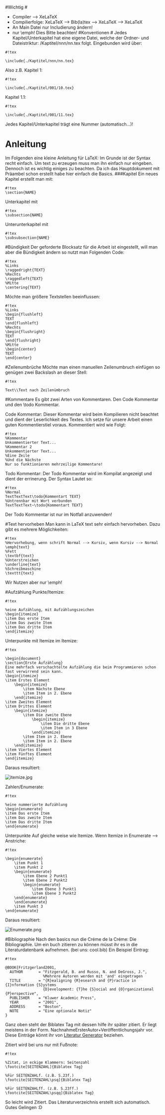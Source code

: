 #Wichtig #
* Compiler --> XeLaTeX
* Compilierfolge: XeLaTeX --> Bib(la)tex --> XeLaTeX --> XeLaTeX
* An Main Datei nur Includierung ändern!
* nur \emph!
Dies Bitte beachten!
#Konventionen #
Jedes Kapitel/Unterkapitel hat eine eigene Datei, welche der Ordner- und Dateistriktur: /Kaptitel/nnn/nn.tex folgt.
Eingebunden wird über:

```
#!tex

\include{./Kaptitel/nnn/nn.tex}
```
Also z.B. Kapitel 1:
```
#!tex

\include{./Kaptitel/001/10.tex}
```
Kapitel 1.1:
```
#!tex

\include{./Kaptitel/001/11.tex}
```
Jedes Kapitel/Unterkapitel trägt eine Nummer (automatisch...)!
# Anleitung #
Im Folgenden eine kleine Anleitung für LaTeX:
Im Grunde ist der Syntax recht einfach. Um text zu erzeugen muss man ihn einfach nur eingeben. Dennoch ist es wichtig einiges zu beachten.
Da ich das Hauptdokument mit Präambel schon erstellt habe hier einfach die Basics.
###Kapitel
Ein neues Kapitel erstellt man mit:
```
#!tex
\section{NAME}
```
Unterkapitel mit 
```
#!tex
\subsection{NAME}
```

Unterunterkapitel mit 
```
#!tex
\subsubsection{NAME}
```
#Bündigkeit
Der geforderte Blocksatz für die Arbeit ist eingestellt, will man aber die Bündigkeit ändern so nutzt man Folgenden Code:

```
#!tex
%Links
\raggedright{TEXT}
%Rechts
\raggedleft{TEXT}
%Mitte
\centering{TEXT}
```
Möchte man größere Textstellen beeinflussen:

```
#!tex
%Links
\begin{flushleft}
TEXT
\end{flushleft}
%Rechts
\begin{flushright}
TEXT
\end{flushright}
%Mitte
\begin{center}
TEXT
\end{center}
```
#Zeilenumbrüche
Möchte man einen manuellen Zeilenumbruch einfügen so genügen zwei Backslash an dieser Stell: 

```
#!tex

Text\\Text nach Zeilenümbruch
```

#Kommentare
Es gibt zwei Arten von Kommentaren. Den Code Kommentar und den \todo Kommentar.

Code Kommentar:
Dieser Kommentar wird beim Kompilieren nicht beachtet und dient der Leserlichkeit des Textes.
Ich setze für unsere Arbeit einen guten Kommentierstiel voraus.
Kommentiert wird wie Folgt:
```
#!tex
%Kommentar
Unkommentierter Text...
%Kommentar 2
Unkommentierter Text...
%Eine Zeile
%Und die Nächste
Nur so funktionieren mehrzeilige Kommentare!
```

Todo Kommentar:
Der Todo Kommentar wird im Kompilat angezeigt und dient der errinerung.
Der Syntax Lautet so:
```
#!tex
%Normal
TextTextText\todo{Kommentart TEXT}
%Untrennbar mit Wort verbunden
TextTextText~\todo{Kommentart TEXT}
```
Der Todo Kommentar ist nur im Notfall anzuwenden!

#Text hervorheben
Man kann in LaTeX text sehr einfach hervorheben.
Dazu gibt es mehrere Möglichkeiten:

```
#!tex
%Hervorhebung, wenn schrift Normal --> Kursiv, wenn Kursiv --> Normal
\emph{text}
%Fett
\textbf{text}
%Unterstreichen
\underline{text}
%Schreibmaschine
\texttt{text}
```
Wir Nutzen aber nur \emph!

#Aufzählung
Punkte/Itemize:

```
#!tex

%eine Aufzählung, mit Aufzählungszeichen
\begin{itemize}
\item Das erste Item
\item Das zweite Item
\item Das dritte Item
\end{itemize}
```

Unterpunkte mit Itemize im Itemize:

```
#!tex

\begin{document}
\section{Erste Aufzählung}
Eine mehrfach verschachtelte Aufzählung die beim Programmieren schon fast verwirrend sein kann.
\begin{itemize}
\item Erstes Element
	\begin{itemize}
		\item Nächste Ebene
		\item Item in 2. Ebene
	\end{itemize}
\item Zweites Element
\item Drittes Element
	\begin{itemize}
		\item Die zweite Ebene
			\begin{itemize}
				\item Die dritte Ebene
				\item Item in 3 Ebene
			\end{itemize}
		\item Item in 2. Ebene
		\item Item in 2. Ebene
	\end{itemize}
\item Viertes Element
\item Fünftes Element
\end{itemize}
```
Daraus resultiert:

![itemize.jpg](https://bitbucket.org/repo/RAo6K5/images/287777404-itemize.jpg)

Zahlen/Enumerate:

```
#!tex

%eine nummerierte Aufzählung
\begin{enumerate}
\item Das erste Item
\item Das zweite Item
\item Das dritte Item
\end{enumerate}
```

Unterpunkte Auf gleiche weise wie Itemize.
Wenn Itemize in Enumerate --> Anstriche:

```
#!tex

\begin{enumerate}
    \item Punkt 1
    \item Punkt 2
    \begin{enumerate}
        \item Ebene 2 Punkt1 
        \item Ebene 2 Punkt2
        \begin{enumerate}
            \item Ebene 3 Punkt1 
            \item Ebene 3 Punkt2
	\end{enumerate}
    \end{enumerate}
    \item Punkt 3
\end{enumerate}
```
Daraus resultiert:

![Enumerate.png](https://bitbucket.org/repo/RAo6K5/images/3140275116-Enumerate.png)

#Bibliographie
Nach den basics nun die Créme de la Créme: Die Bibliographie.
Um ein buch zitieren zu können müsst ihr es in die Literaturdatenbank aufnehmen. (bei uns: cool.bib)
Ein Beispiel Eintrag:

```
#!tex

@BOOK{Fritzgerland2001,
  AUTHOR       = "Fitzgerald, B. and Russo, N. and DeGross, J.",
                 %Mehrere Autoren werden mit 'and' eingetragen
  TITLE        = "{R}ealigning {R}esearch and {P}ractice in {I}nformation {S}ystems
                 {D}evelopment: {T}he {S}ocial and {O}rganizational {P}erspective",
  PUBLISHER    = "Kluwer Academic Press",
  YEAR         = "2001",
  ADDRESS      = "Boston",
  NOTE         = "Eine optionale Notiz"
}
```
Ganz oben steht der Biblatex Tag mit dessen hilfe ihr später zitiert. Er liegt meistens in der Form. NachnahmeErsterAutor+Veröffentlichungsjahr vor.
Diese Einträge könnt ihr von [Literatur Generator](http://www.literatur-generator.de/) beziehen.

Zitiert wird bei uns nur mit Fußnote:

```
#!tex

%Zitat, in eckige Klammern: Seitenzahl
\footcite[SEITENZAHL]{Biblatex Tag}

%Für SEITENZAHLf. (z.B. S.23f.)
\footcite[SEITENZAHL\psq]{Biblatex Tag}

%Für SEITENZAHLff. (z.B. S.23ff.)
\footcite[SEITENZAHL\psqq]{Biblatex Tag}
```
So leicht wird Zitiert.
Das Literaturverzeichnis erstellt sich automatisch.
Gutes Gelingen :D